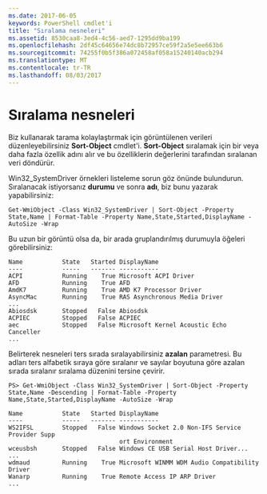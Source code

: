 ```yaml
---
ms.date: 2017-06-05
keywords: PowerShell cmdlet'i
title: "Sıralama nesneleri"
ms.assetid: 8530caa8-3ed4-4c56-aed7-1295dd9ba199
ms.openlocfilehash: 2df45c64656e74dc8b72957ce59f2a5e5ee663b6
ms.sourcegitcommit: 74255f0b5f386a072458af058a15240140acb294
ms.translationtype: MT
ms.contentlocale: tr-TR
ms.lasthandoff: 08/03/2017
---
```

# <a name="sorting-objects"></a>Sıralama nesneleri
Biz kullanarak tarama kolaylaştırmak için görüntülenen verileri düzenleyebilirsiniz **Sort-Object** cmdlet'i. **Sort-Object** sıralamak için bir veya daha fazla özellik adını alır ve bu özelliklerin değerlerini tarafından sıralanan veri döndürür.

Win32_SystemDriver örnekleri listeleme sorun göz önünde bulundurun. Sıralanacak istiyorsanız **durumu** ve sonra **adı**, biz bunu yazarak yapabilirsiniz:

```
Get-WmiObject -Class Win32_SystemDriver | Sort-Object -Property State,Name | Format-Table -Property Name,State,Started,DisplayName -AutoSize -Wrap
```

Bu uzun bir görüntü olsa da, bir arada gruplandırılmış durumuyla öğeleri görebilirsiniz:

```
Name           State   Started DisplayName
----           -----   ------- -----------
ACPI           Running    True Microsoft ACPI Driver
AFD            Running    True AFD
AmdK7          Running    True AMD K7 Processor Driver
AsyncMac       Running    True RAS Asynchronous Media Driver
...
Abiosdsk       Stopped   False Abiosdsk
ACPIEC         Stopped   False ACPIEC
aec            Stopped   False Microsoft Kernel Acoustic Echo Canceller
...
```

Belirterek nesneleri ters sırada sıralayabilirsiniz **azalan** parametresi. Bu adları ters alfabetik sıraya göre sıralanır ve sayılar boyutuna göre azalan sırada sıralanır sıralama düzenini tersine çevirir.

```
PS> Get-WmiObject -Class Win32_SystemDriver | Sort-Object -Property State,Name -Descending | Format-Table -Property Name,State,Started,DisplayName -AutoSize -Wrap

Name           State   Started DisplayName
----           -----   ------- -----------
WS2IFSL        Stopped   False Windows Socket 2.0 Non-IFS Service Provider Supp
                               ort Environment
wceusbsh       Stopped   False Windows CE USB Serial Host Driver...
...
wdmaud         Running    True Microsoft WINMM WDM Audio Compatibility Driver
Wanarp         Running    True Remote Access IP ARP Driver
...
```

